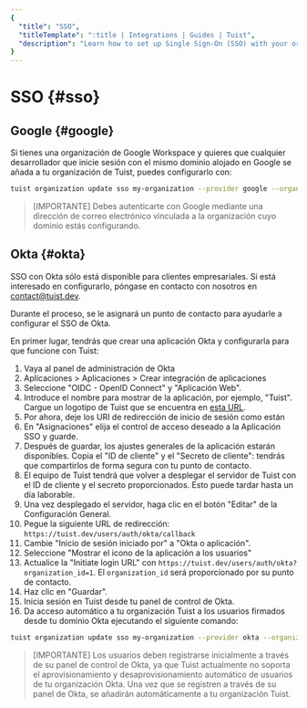 ```yaml
---
{
  "title": "SSO",
  "titleTemplate": ":title | Integrations | Guides | Tuist",
  "description": "Learn how to set up Single Sign-On (SSO) with your organization."
}
---
```

# SSO {#sso}

## Google {#google}

Si tienes una organización de Google Workspace y quieres que cualquier
desarrollador que inicie sesión con el mismo dominio alojado en Google se añada
a tu organización de Tuist, puedes configurarlo con:
```bash
tuist organization update sso my-organization --provider google --organization-id my-google-domain.com
```

> [IMPORTANTE] Debes autenticarte con Google mediante una dirección de correo
> electrónico vinculada a la organización cuyo dominio estás configurando.

## Okta {#okta}

SSO con Okta sólo está disponible para clientes empresariales. Si está
interesado en configurarlo, póngase en contacto con nosotros en
[contact@tuist.dev](mailto:contact@tuist.dev).

Durante el proceso, se le asignará un punto de contacto para ayudarle a
configurar el SSO de Okta.

En primer lugar, tendrás que crear una aplicación Okta y configurarla para que
funcione con Tuist:
1. Vaya al panel de administración de Okta
2. Aplicaciones > Aplicaciones > Crear integración de aplicaciones
3. Seleccione "OIDC - OpenID Connect" y "Aplicación Web".
4. Introduce el nombre para mostrar de la aplicación, por ejemplo, "Tuist".
   Cargue un logotipo de Tuist que se encuentra en [esta
   URL](https://tuist.dev/images/tuist_dashboard.png).
5. Por ahora, deje los URI de redirección de inicio de sesión como están
6. En "Asignaciones" elija el control de acceso deseado a la Aplicación SSO y
   guarde.
7. Después de guardar, los ajustes generales de la aplicación estarán
   disponibles. Copia el "ID de cliente" y el "Secreto de cliente": tendrás que
   compartirlos de forma segura con tu punto de contacto.
8. El equipo de Tuist tendrá que volver a desplegar el servidor de Tuist con el
   ID de cliente y el secreto proporcionados. Esto puede tardar hasta un día
   laborable.
9. Una vez desplegado el servidor, haga clic en el botón "Editar" de la
   Configuración General.
10. Pegue la siguiente URL de redirección:
    `https://tuist.dev/users/auth/okta/callback`
13. Cambie "Inicio de sesión iniciado por" a "Okta o aplicación".
14. Seleccione "Mostrar el icono de la aplicación a los usuarios"
15. Actualice la "Initiate login URL" con
    `https://tuist.dev/users/auth/okta?organization_id=1`. El `organization_id`
    será proporcionado por su punto de contacto.
16. Haz clic en "Guardar".
17. Inicia sesión en Tuist desde tu panel de control de Okta.
18. Da acceso automático a tu organización Tuist a los usuarios firmados desde
    tu dominio Okta ejecutando el siguiente comando:
```bash
tuist organization update sso my-organization --provider okta --organization-id my-okta-domain.com
```

> [IMPORTANTE] Los usuarios deben registrarse inicialmente a través de su panel
> de control de Okta, ya que Tuist actualmente no soporta el aprovisionamiento y
> desaprovisionamiento automático de usuarios de tu organización Okta. Una vez
> que se registren a través de su panel de Okta, se añadirán automáticamente a
> tu organización Tuist.
